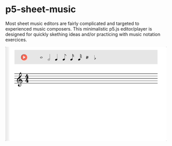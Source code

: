 # p5-sheet-music
Most sheet music editors are fairly complicated and targeted to experienced music composers.
This minimalistic p5.js editor/player is designed for quickly skething ideas and/or practicing
with music notation exercices.

![](docs/p5-sheet-music.gif)
